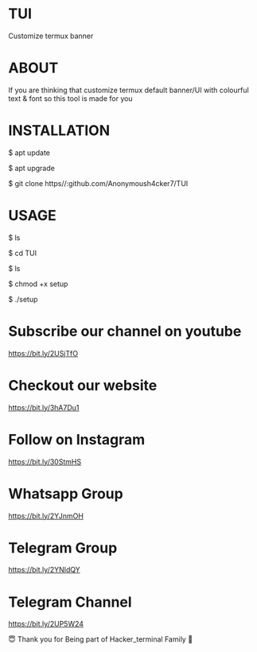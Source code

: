 # TUI
Customize termux banner
# ABOUT
If you are thinking that customize termux default banner/UI with colourful text & font so this tool is made for you
# INSTALLATION
$ apt update

$ apt upgrade

$ git clone https//:github.com/Anonymoush4cker7/TUI

# USAGE
$ ls

$ cd TUI

$ ls

$ chmod +x setup

$ ./setup
# Subscribe our channel on youtube
https://bit.ly/2USjTfO

# Checkout our website
https://bit.ly/3hA7Du1

# Follow on Instagram
https://bit.ly/30StmHS

# Whatsapp Group
https://bit.ly/2YJnmOH

# Telegram Group
https://bit.ly/2YNIdQY

# Telegram Channel
https://bit.ly/2UP5W24

😇 Thank you for Being part of Hacker_terminal Family 🙏
